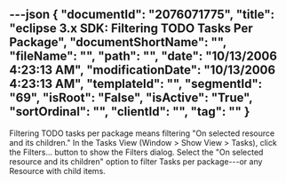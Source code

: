 ---json
{
  "documentId": "2076071775",
  "title": "eclipse 3.x SDK: Filtering TODO Tasks Per Package",
  "documentShortName": "",
  "fileName": "",
  "path": "",
  "date": "10/13/2006 4:23:13 AM",
  "modificationDate": "10/13/2006 4:23:13 AM",
  "templateId": "",
  "segmentId": "69",
  "isRoot": "False",
  "isActive": "True",
  "sortOrdinal": "",
  "clientId": "",
  "tag": ""
}
---

Filtering TODO tasks per package means filtering &quot;On selected resource and its children.&quot; In the Tasks View (Window &gt; Show View &gt; Tasks), click the Filters... button to show the Filters dialog. Select the &quot;On selected resource and its children&quot; option to filter Tasks per package---or any Resource with child items.

